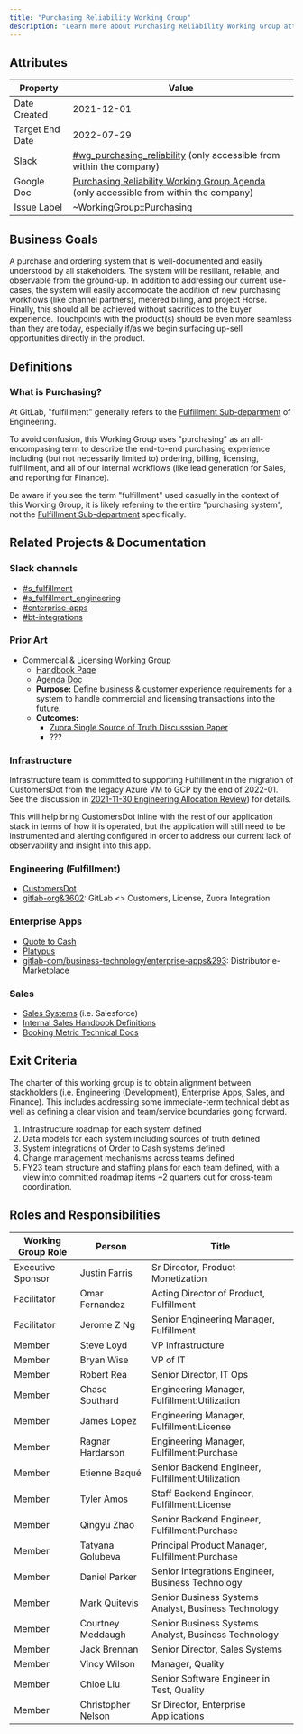 ```yaml
---
title: "Purchasing Reliability Working Group"
description: "Learn more about Purchasing Reliability Working Group attributes, goals, roles and responsibilities."
---
```


## Attributes

| Property        | Value           |
|-----------------|-----------------|
| Date Created    | 2021-12-01 |
| Target End Date | 2022-07-29 |
| Slack           | [#wg_purchasing_reliability](https://gitlab.slack.com/app_redirect?channel=C02PQ4U0E7K) (only accessible from within the company) |
| Google Doc      | [Purchasing Reliability Working Group Agenda](https://docs.google.com/document/d/1m6sozlyvEIEKcEIPF2_nujrYTOV3IPpx_jaPXD1hPpU/edit) (only accessible from within the company) |
| Issue Label | ~WorkingGroup::Purchasing  |

## Business Goals

A purchase and ordering system that is well-documented and easily understood by all stakeholders.
The system will be resiliant, reliable, and observable from the ground-up.
In addition to addressing our current use-cases, the system will easily accomodate the addition
of new purchasing workflows (like channel partners), metered billing, and project Horse.
Finally, this should all be achieved without sacrifices to the buyer experience. Touchpoints with
the product(s) should be even more seamless than they are today, especially if/as we begin surfacing
up-sell opportunities directly in the product.

## Definitions

### What is Purchasing?

At GitLab, "fulfillment" generally refers to the [Fulfillment Sub-department](https://about.gitlab.com/handbook/engineering/development/fulfillment/) of Engineering.

To avoid confusion, this Working Group uses "purchasing" as an all-encompasing term to describe
the end-to-end purchasing experience including (but not necessarily limited to) ordering, billing,
licensing, fulfillment, and all of our internal workflows
(like lead generation for Sales, and reporting for Finance).

Be aware if you see the term "fulfillment" used casually in the context of this Working Group,
it is likely referring to the entire "purchasing system", not the
[Fulfillment Sub-department](https://about.gitlab.com/handbook/engineering/development/fulfillment/) specifically.

## Related Projects & Documentation

### Slack channels

- [#s_fulfillment](https://gitlab.slack.com/app_redirect?channel=CMJ8JR0RH)
- [#s_fulfillment_engineering](https://gitlab.slack.com/app_redirect?channel=C029YFPUA6M)
- [#enterprise-apps](https://gitlab.slack.com/app_redirect?channel=CCPG8P3K4)
- [#bt-integrations](https://gitlab.slack.com/app_redirect?channel=C015U7R5XJ8)

### Prior Art

- Commercial & Licensing Working Group
  - [Handbook Page](/handbook/company/team/structure/working-groups/commercial-licensing/)
  - [Agenda Doc](https://docs.google.com/document/d/1ayKH7rSKTCzjZojd15YFRk-T18xt-aznSNR-R4pFXnM/edit#heading=h.7liqin7jry4)
  - **Purpose:** Define business & customer experience requirements for a system to handle commercial and licensing transactions into the future.
  - **Outcomes:**
    - [Zuora Single Source of Truth Discusssion Paper](https://docs.google.com/document/d/1ayKH7rSKTCzjZojd15YFRk-T18xt-aznSNR-R4pFXnM/edit)
    - ???

### Infrastructure

Infrastructure team is committed to supporting Fulfillment in the migration of CustomersDot
from the legacy Azure VM to GCP by the end of 2022-01. See the discussion in [2021-11-30 Engineering Allocation Review](https://docs.google.com/document/d/1j_9P8QlvaFO-XFoZTKZQsLUpm1wA2Vyf_Y83-9lX9tg/edit)) for details.

This will help bring CustomersDot inline with the rest of our application stack in terms of how it is operated,
but the application will still need to be instrumented and alerting configured in order to address our current
lack of observability and insight into this app.

### Engineering (Fulfillment)

- [CustomersDot](https://gitlab.com/gitlab-org/customers-gitlab-com)
- [gitlab-org&3602](https://gitlab.com/groups/gitlab-org/-/epics/3602): GitLab <> Customers, License, Zuora Integration

### Enterprise Apps

- [Quote to Cash](https://about.gitlab.com/handbook/business-technology/enterprise-applications/quote-to-cash/)
- [Platypus](https://gitlab.com/gitlab-com/business-technology/enterprise-apps/integrations/platypus)
- [gitlab-com/business-technology/enterprise-apps&293](https://gitlab.com/groups/gitlab-com/business-technology/enterprise-apps/-/epics/293): Distributor e-Marketplace

### Sales

- [Sales Systems](https://about.gitlab.com/handbook/sales/field-operations/sales-systems/) (i.e. Salesforce)
- [Internal Sales Handbook Definitions](https://docs.google.com/document/d/1UaKPTQePAU1RxtGSVb-BujdKiPVoepevrRh8q5bvbBg/edit#bookmark=id.4z6lmbtfepzq)
- [Booking Metric Technical Docs](https://about.gitlab.com/handbook/sales/field-operations/sales-systems/gtm-technical-documentation/sfdc-booking-metric-fields/)

## Exit Criteria

The charter of this working group is to obtain alignment between stackholders (i.e. Engineering (Development),
Enterprise Apps, Sales, and Finance). This includes addressing some immediate-term technical debt as well as
defining a clear vision and team/service boundaries going forward.

1. Infrastructure roadmap for each system defined
1. Data models for each system including sources of truth defined
1. System integrations of Order to Cash systems defined
1. Change management mechanisms across teams defined
1. FY23 team structure and staffing plans for each team defined, with a view into committed roadmap items ~2 quarters out for cross-team coordination.

## Roles and Responsibilities

| Working Group Role    | Person                | Title                                           |
|-----------------------|-----------------------|-------------------------------------------------|
| Executive Sponsor     | Justin Farris        | Sr Director, Product Monetization                                             |
| Facilitator           | Omar Fernandez           | Acting Director of Product, Fulfillment         |
| Facilitator           | Jerome Z Ng           | Senior Engineering Manager, Fulfillment |
| Member                | Steve Loyd            | VP Infrastructure                               |
| Member                | Bryan Wise            | VP of IT                                        |
| Member                | Robert Rea            | Senior Director, IT Ops                         |
| Member                | Chase Southard        | Engineering Manager, Fulfillment:Utilization    |
| Member                | James Lopez           | Engineering Manager, Fulfillment:License        |
| Member                | Ragnar Hardarson      | Engineering Manager, Fulfillment:Purchase       |
| Member                | Etienne Baqué         | Senior Backend Engineer, Fulfillment:Utilization    |
| Member                | Tyler Amos            | Staff Backend Engineer, Fulfillment:License        |
| Member                | Qingyu Zhao           | Senior Backend Engineer, Fulfillment:Purchase       |
| Member                | Tatyana Golubeva      | Principal Product Manager, Fulfillment:Purchase        |
| Member                | Daniel Parker         | Senior Integrations Engineer, Business Technology |
| Member                | Mark Quitevis         | Senior Business Systems Analyst, Business Technology |
| Member                | Courtney Meddaugh     | Senior Business Systems Analyst, Business Technology |
| Member                | Jack Brennan          | Senior Director, Sales Systems                  |
| Member                | Vincy Wilson          | Manager, Quality                                |
| Member                | Chloe Liu             | Senior Software Engineer in Test, Quality       |
| Member                | Christopher Nelson    | Sr Director, Enterprise Applications              |
